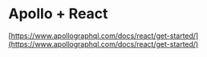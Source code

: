 # Apollo + React  

[https://www.apollographql.com/docs/react/get-started/](https://www.apollographql.com/docs/react/get-started/)  